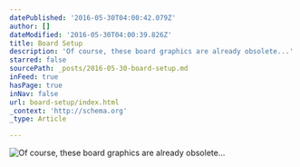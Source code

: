 ```yaml
---
datePublished: '2016-05-30T04:00:42.079Z'
author: []
dateModified: '2016-05-30T04:00:39.826Z'
title: Board Setup
description: 'Of course, these board graphics are already obsolete...'
starred: false
sourcePath: _posts/2016-05-30-board-setup.md
inFeed: true
hasPage: true
inNav: false
url: board-setup/index.html
_context: 'http://schema.org'
_type: Article

---
```

![Of course, these board graphics are already obsolete...](https://s3-us-west-2.amazonaws.com/the-grid-img/p/86298f75cf46e8e14c8bac21899d31dccdea710a.png)